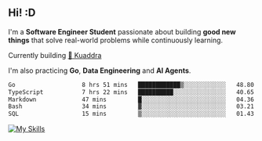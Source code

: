 ## Hi! :D

I'm a **Software Engineer Student** passionate about building **good new things** that solve real-world problems while continuously learning.

Currently building [🎾 Kuaddra](https://kuaddra.com)

I'm also practicing **Go**, **Data Engineering** and **AI Agents**.

<!--START_SECTION:waka-->

```txt
Go                   8 hrs 51 mins   ████████████▒░░░░░░░░░░░░   48.80 %
TypeScript           7 hrs 22 mins   ██████████░░░░░░░░░░░░░░░   40.65 %
Markdown             47 mins         █░░░░░░░░░░░░░░░░░░░░░░░░   04.36 %
Bash                 34 mins         ▓░░░░░░░░░░░░░░░░░░░░░░░░   03.21 %
SQL                  15 mins         ▒░░░░░░░░░░░░░░░░░░░░░░░░   01.43 %
```

<!--END_SECTION:waka-->
[![My Skills](https://skillicons.dev/icons?i=py,go,java,aws,js,docker,linux)](https://skillicons.dev)
